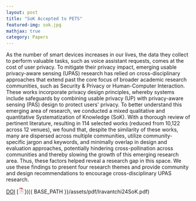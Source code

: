 ```yaml
---
layout: post
title: "SoK Accepted to PETS"
featured-img: sok.jpg
mathjax: true
category: Papers
---
```


As the number of smart devices increases in our lives, the data they collect to perform valuable tasks, such as voice assistant requests, comes at the cost of user privacy. To mitigate their privacy impact, emerging usable privacy-aware sensing (UPAS) research has relied on cross-disciplinary approaches that extend past the core focus of broader academic research communities, such as Security & Privacy or Human-Computer Interaction. These works incorporate privacy design principles, whereby systems include safeguards by combining usable privacy (UP) with privacy-aware sensing (PAS) design to protect users' privacy. To better understand this emerging area of research, we conducted a mixed qualitative and quantitative Systematization of Knowledge (SoK). With a thorough review of pertinent literature, resulting in 114 selected works (reduced from 10,122 across 12 venues), we found that, despite the similarity of these works, many are dispersed across multiple communities, utilize community-specific jargon and keywords, and minimally overlap in design and evaluation approaches, potentially hindering cross-pollination across communities and thereby slowing the growth of this emerging research area. Thus, these factors helped reveal a research gap in this space. We use these findings to present four research themes and provide community and design recommendations to encourage cross-disciplinary UPAS research.

[DOI](https://doi.org/10.56553/popets-2025-0026) [![pdf](/assets/icons16/pdf-icon.png)]({{ BASE_PATH }}/assets/pdf/Iravantchi24SoK.pdf)